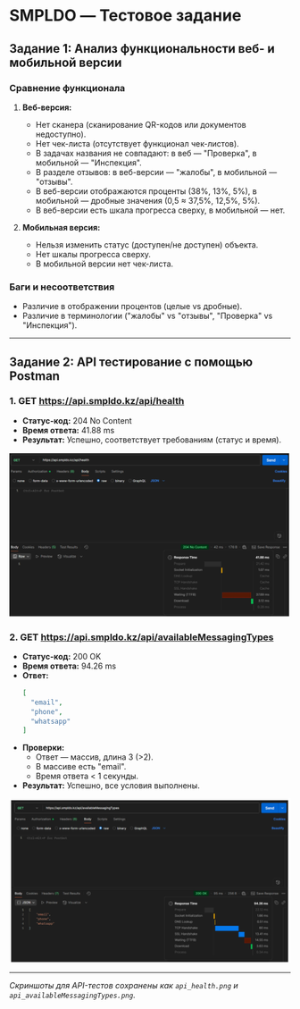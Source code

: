 # SMPLDO — Тестовое задание

## Задание 1: Анализ функциональности веб- и мобильной версии

### Сравнение функционала

1. **Веб-версия:**
   - Нет сканера (сканирование QR-кодов или документов недоступно).
   - Нет чек-листа (отсутствует функционал чек-листов).
   - В задачах названия не совпадают: в веб — "Проверка", в мобильной — "Инспекция".
   - В разделе отзывов: в веб-версии — "жалобы", в мобильной — "отзывы".
   - В веб-версии отображаются проценты (38%, 13%, 5%), в мобильной — дробные значения (0,5 ≈ 37,5%, 12,5%, 5%).
   - В веб-версии есть шкала прогресса сверху, в мобильной — нет.

2. **Мобильная версия:**
   - Нельзя изменить статус (доступен/не доступен) объекта.
   - Нет шкалы прогресса сверху.
   - В мобильной версии нет чек-листа.

### Баги и несоответствия
- Различие в отображении процентов (целые vs дробные).
- Различие в терминологии ("жалобы" vs "отзывы", "Проверка" vs "Инспекция").

---

## Задание 2: API тестирование с помощью Postman

### 1. GET https://api.smpldo.kz/api/health
- **Статус-код:** 204 No Content
- **Время ответа:** 41.88 ms
- **Результат:** Успешно, соответствует требованиям (статус и время).

![API health](./api_health.png)

### 2. GET https://api.smpldo.kz/api/availableMessagingTypes
- **Статус-код:** 200 OK
- **Время ответа:** 94.26 ms
- **Ответ:**
  ```json
  [
    "email",
    "phone",
    "whatsapp"
  ]
  ```
- **Проверки:**
  - Ответ — массив, длина 3 (>2).
  - В массиве есть "email".
  - Время ответа < 1 секунды.
- **Результат:** Успешно, все условия выполнены.

![API availableMessagingTypes](./api_availableMessagingTypes.png)

---

_Скриншоты для API-тестов сохранены как `api_health.png` и `api_availableMessagingTypes.png`._